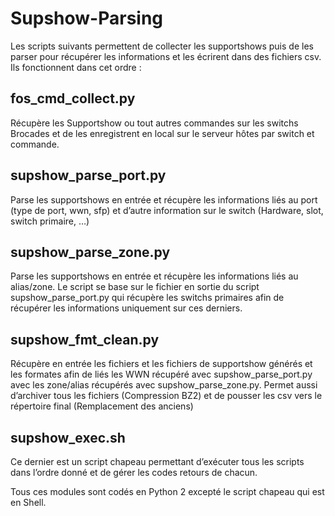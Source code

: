 # Supshow-Parsing

Les scripts suivants permettent de collecter les supportshows puis de les parser pour récupérer les informations et les écrirent dans des fichiers csv. Ils fonctionnent dans cet ordre :

## fos_cmd_collect.py
Récupère les Supportshow ou tout autres commandes sur les switchs Brocades et de les enregistrent en local sur le serveur hôtes par switch et commande.

## supshow_parse_port.py
Parse les supportshows en entrée et récupère les informations liés au port (type de port, wwn, sfp) et d’autre information sur le switch (Hardware, slot, switch primaire, …)

## supshow_parse_zone.py
Parse les supportshows en entrée et récupère les informations liés au alias/zone. Le script se base sur le fichier en sortie du script supshow_parse_port.py qui récupère les switchs primaires afin de récupérer les informations uniquement sur ces derniers.

## supshow_fmt_clean.py
Récupère en entrée les fichiers et les fichiers de supportshow générés et les formates afin de liés les WWN récupéré avec supshow_parse_port.py avec les zone/alias récupérés avec supshow_parse_zone.py. Permet aussi d’archiver tous les fichiers (Compression BZ2) et de pousser les csv vers le répertoire final (Remplacement des anciens)

## supshow_exec.sh
Ce dernier est un script chapeau permettant d’exécuter tous les scripts dans l’ordre donné et de gérer les codes retours de chacun.

Tous ces modules sont codés en Python 2 excepté le script chapeau qui est en Shell.
